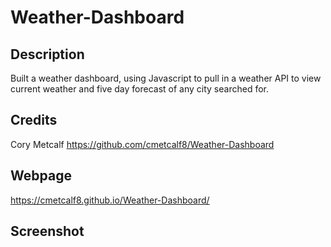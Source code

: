 # Weather-Dashboard

## Description
Built a weather dashboard, using Javascript to pull in a weather API to view current weather and five day forecast of any city searched for. 

## Credits
Cory Metcalf https://github.com/cmetcalf8/Weather-Dashboard

## Webpage
https://cmetcalf8.github.io/Weather-Dashboard/

## Screenshot
